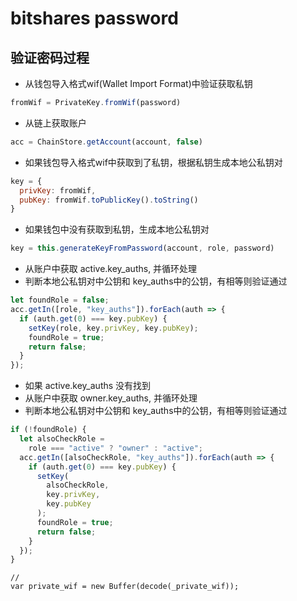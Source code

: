 # bitshares password

## 验证密码过程
* 从钱包导入格式wif(Wallet Import Format)中验证获取私钥
```js
fromWif = PrivateKey.fromWif(password)
```

* 从链上获取账户
```js
acc = ChainStore.getAccount(account, false)
```

* 如果钱包导入格式wif中获取到了私钥，根据私钥生成本地公私钥对
```js
key = {
  privKey: fromWif,
  pubKey: fromWif.toPublicKey().toString()
}
```

* 如果钱包中没有获取到私钥，生成本地公私钥对
```js
key = this.generateKeyFromPassword(account, role, password)
```

* 从账户中获取 active.key_auths, 并循环处理
* 判断本地公私钥对中公钥和 key_auths中的公钥，有相等则验证通过
```js
let foundRole = false;
acc.getIn([role, "key_auths"]).forEach(auth => {
  if (auth.get(0) === key.pubKey) {
    setKey(role, key.privKey, key.pubKey);
    foundRole = true;
    return false;
  }
});
```

* 如果 active.key_auths 没有找到
* 从账户中获取 owner.key_auths, 并循环处理
* 判断本地公私钥对中公钥和 key_auths中的公钥，有相等则验证通过
```js
if (!foundRole) {
  let alsoCheckRole =
    role === "active" ? "owner" : "active";
  acc.getIn([alsoCheckRole, "key_auths"]).forEach(auth => {
    if (auth.get(0) === key.pubKey) {
      setKey(
        alsoCheckRole,
        key.privKey,
        key.pubKey
      );
      foundRole = true;
      return false;
    }
  });
}
```


```
// 
var private_wif = new Buffer(decode(_private_wif));
